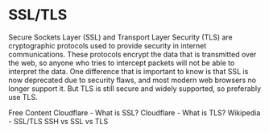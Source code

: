 # SSL/TLS
Secure Sockets Layer (SSL) and Transport Layer Security (TLS) are cryptographic protocols used to provide security in internet communications. These protocols encrypt the data that is transmitted over the web, so anyone who tries to intercept packets will not be able to interpret the data. One difference that is important to know is that SSL is now deprecated due to security flaws, and most modern web browsers no longer support it. But TLS is still secure and widely supported, so preferably use TLS.

<ResourceGroupTitle>Free Content</ResourceGroupTitle>
<BadgeLink colorScheme='yellow' badgeText='Read' href='https://www.cloudflare.com/learning/ssl/what-is-ssl/'>Cloudflare - What is SSL?</BadgeLink>
<BadgeLink colorScheme='yellow' badgeText='Read' href='https://www.cloudflare.com/en-gb/learning/ssl/transport-layer-security-tls/'>Cloudflare - What is TLS?</BadgeLink>
<BadgeLink colorScheme='yellow' badgeText='Read' href='https://en.wikipedia.org/wiki/Transport_Layer_Security'>Wikipedia - SSL/TLS</BadgeLink>
<BadgeLink colorScheme='yellow' badgeText='Watch' href='https://www.youtube.com/watch?v=k3rFFLmQCuY'>SSH vs SSL vs TLS</BadgeLink>